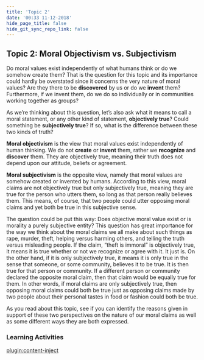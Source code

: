 ```yaml
---
title: 'Topic 2'
date: '00:33 11-12-2018'
hide_page_title: false
hide_git_sync_repo_link: false
---
```


Topic 2: Moral Objectivism vs. Subjectivism
--------------------------------------------

Do moral values exist independently of what humans think or do we somehow create them? That is the question for this topic and its importance could hardly be overstated since it concerns the very nature of moral values? Are they there to be **discovered** by us or do we **invent** them? Furthermore, if we invent them, do we do so individually or in communities working together as groups?

As we’re thinking about this question, let’s also ask what it means to call a
moral statement, or any other kind of statement, **objectively true**? Could
something be **subjectively true**? If so, what is the difference between these
two kinds of truth?

**Moral objectivism** is the view that moral values exist independently of human thinking. We do not **create** or **invent** them, rather we **recognize** and **discover** them. They are objectively true, meaning their truth does not depend upon our attitude, beliefs or agreement.

**Moral subjectivism** is the opposite view, namely that moral values are somehow created or invented by humans. According to this view, moral claims are not objectively true but only subjectively true, meaning they are true for the person who utters them, so long as that person really believes them. This means, of course, that two people could utter opposing moral claims and yet both be true in this subjective sense.

The question could be put this way: Does objective moral value exist or is morality a purely subjective entity? This question has great importance for the way we think about the moral claims we all make about such things as rape, murder, theft, helping versus harming others, and telling the truth versus misleading people. If the claim, “theft is immoral” is objectively true, it means it is true whether or not we recognize or agree with it. It just is. On the other hand, if it is only subjectively true, it means it is only true in the sense that someone, or some community, believes it to be true. It is then true for that person or community. If a different person or community declared the opposite moral claim, then that claim would be equally true for them. In other words, if moral claims are only subjectively true, then opposing moral claims could both be true just as opposing claims made by two people about their personal tastes in food or fashion could both be true.

As you read about this topic, see if you can identify the reasons given in support
of these two perspectives on the nature of our moral claims as well as some
different ways they are both expressed.

### Learning Activities

[plugin:content-inject](../_2-2)
